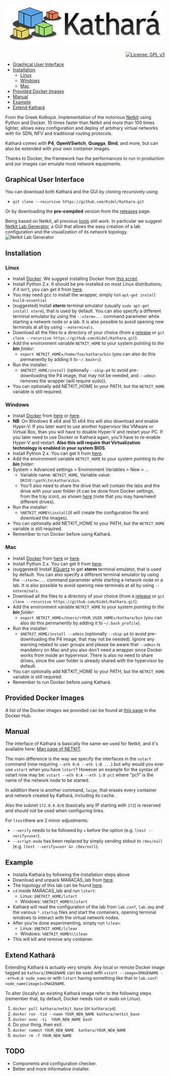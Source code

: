 # [![Kathará](images/logo_kathara_small.png)](http://www.kathara.org)
<p align="right">
    <a href="https://www.gnu.org/licenses/gpl-3.0"><img src="https://img.shields.io/badge/License-GPL%20v3-blue.svg" alt="License: GPL v3" target="_blank" /></a>
</p>
<ul>
    <li><a href="#graphical-user-interface">Graphical User Interface</a></li>
    <li><a href="#installation">Installation</a>
        <ul>
            <li><a href="#linux">Linux</a></li>
            <li><a href="#windows">Windows</a></li>
            <li><a href="#mac">Mac</a></li>
        </ul>
    </li>
    <li><a href="#provided-docker-images">Provided Docker Images</a></li>
    <li><a href="#manual">Manual</a></li>
    <li><a href="#example">Example</a></li>
    <li><a href="#extend-kathará">Extend Kathará</a></li>
</ul>

From the Greek Καθαρά. 
Implementation of the notorious [Netkit](https://github.com/maxonthegit/netkit-core) using Python and Docker. 10 times faster than Netkit and more than 100 times lighter, allows easy configuration and deploy of arbitrary virtual networks with for SDN, NFV and traditional routing protocols. 

Kathará comes with **P4**, **OpenVSwitch**, **Quagga**, **Bind**, and more, but can also be extended with your own container images. 

Thanks to Docker, the framework has the performances to run in production and our images can emulate most network equipments.

## Graphical User Interface
You can download both Kathará and the GUI by cloning recursively using 
* `git clone --recursive https://github.com/Kidel/Kathara.git`

Or by downloading the **pre-compiled** version from the [releases](https://github.com/Kidel/Kathara/releases) page.

Being based on Netkit, all previous [tools](http://wiki.netkit.org/index.php/Download_Contributions) still work. 
In particular we suggest [Netkit Lab Generator](https://github.com/Kidel/Netkit-Lab-Generator), a GUI that allows the easy creation of a lab configuration and the visualization of its network topology.
![Netkit Lab Generator](https://raw.githubusercontent.com/Kidel/Netkit-Lab-Generator/master/images/screencapture-201801143.png)

## Installation

### Linux
* Install [Docker](https://www.docker.com/). We suggest installing Docker from [this script](https://get.docker.com).
* Install Python 2.x. It should be pre-installed on most Linux distributions; if it isn't, you can get it from [here](https://www.python.org/downloads).
* You may need gcc to install the wrapper, simply run `apt-get install build-essential`
* (suggested) Install **xterm** terminal emulator (usually `sudo apt-get install xterm`), that is used by default. You can also specify a different terminal emulator by using the `--xterm=...` command parameter while starting a network node or a lab. It is also possible to avoid opening new terminals at all by using `--noterminals`.
* Download all the files to a directory of your choice (from a [release](https://github.com/Kidel/Kathara/releases) or `git clone --recursive https://github.com/Kidel/Kathara.git`). 
* Add the environment variable `NETKIT_HOME` to your system _pointing to the **bin** folder_:
  * `export NETKIT_HOME=/home/foo/kathara/bin` (you can also do this permanently by adding it to `~/.bashrc`).
* Run the installer:
  * `$NETKIT_HOME/install` (optionally `--skip-p4` to avoid pre-downloading the P4 image, that may not be needed, and `--admin` removes the wrapper (will require sudo)). 
* You can optionally add NETKIT_HOME to your PATH, but the `NETKIT_HOME` variable is still required. 

### Windows
* Install [Docker](https://www.docker.com/) from [here](https://www.docker.com/community-edition#/download) or [here](https://download.docker.com).
 * **NB**: On Windows 8 x64 and 10 x64 this will also download and enable Hyper-V. If you later want to use another hypervisor like VMware or Virtual Box, than you will have to disable Hyper-V and restart your PC. If you later need to use Docker or Kathará again, you'll have to re-enable Hyper-V and restart. **Also this will require that Virtualization technology is enabled in your system BIOS**.
* Install Python 2.x. You can get it from [here](https://www.python.org/downloads).
* Add the environment variable `NETKIT_HOME` to your system _pointing to the **bin** folder_:
 * System > Advanced settings > Environment Variables > New > ...
    * Variable name: `NETKIT_HOME`, Variable value: `DRIVE:\path\to\kathara\bin`.
    * You'll also need to share the drive that will contain the labs and the drive with your user folder (it can be done from Docker settings, from the tray icon), as shown [here](images/winshare.png) (note that you may have/need different drives).
* Run the installer:
  * `%NETKIT_HOME%\install`(it will create the configuration file and download the images).
* You can optionally add NETKIT_HOME to your PATH, but the `NETKIT_HOME` variable is still required.
* Remember to run Docker before using Kathará.

### Mac
* Install [Docker](https://www.docker.com/) from [here](https://www.docker.com/community-edition#/download) or [here](https://download.docker.com).
* Install Python 2.x. You can get it from [here](https://www.python.org/downloads).
* (suggested) Install [XQuartz](https://www.xquartz.org/) to get **xterm** terminal emulator, that is used by default. You can also specify a different terminal emulator by using the `--xterm=...` command parameter while starting a network node or a lab. It is also possible to avoid opening new terminals at all by using `--noterminals`.
* Download all the files to a directory of your choice (from a [release](https://github.com/Kidel/Kathara/releases) or `git clone --recursive https://github.com/Kidel/Kathara.git`). 
* Add the environment variable `NETKIT_HOME` to your system _pointing to the **bin** folder_:
  * `export NETKIT_HOME=/Users/<YOUR_USER_HOME>/kathara/bin` (you can also do this permanently by adding it to `~/.bash_profile`).
* Run the installer:
  * `$NETKIT_HOME/install --admin` (optionally `--skip-p4` to avoid pre-downloading the P4 image, that may not be needed). Ignore any warning related to user groups and please be aware that `--admin` is mandatory on Mac and you also don't need a wrapper since Docker works from inside an hypervisor. There is also no need to share drives, since the user folder is already shared with the hypervisor by default. 
* You can optionally add NETKIT_HOME to your PATH, but the `NETKIT_HOME` variable is still required.
* Remember to run Docker before using Kathará.

## Provided Docker Images
A list of the Docker images we provided can be found at [this page](https://hub.docker.com/u/kathara/) in the Docker Hub.

## Manual
The interface of Kathará is basically the same we used for Netkit, and it's available here: [Man page of NETKIT](http://wiki.netkit.org/man/man7/netkit.7.html).

The main difference is the way we specify the interfaces in the `vstart` command (now requiring `--eth 0:A --eth 1:B ...`) but why would you ever use `vstart` when you have `lstart`? However an example for the syntax of vstart now may be: `vstart --eth 0:A --eth 1:B pc1` where "pc1" is the name of the network node to be started. 

In addition there is another command, `lwipe`, that erases every container and network created by Kathará, including its cache. 

Also the subnet `172.0.0.0/8` (basically any IP starting with `172`) is reserved and should not be used when configuring links. 

For `ltest`there are 2 minor adjustments:
* `--verify` needs to be followed by `=` before the option (e.g. `ltest --verify=user`).
* `--script-mode` has been replaced by simply sending stdout to `/dev/null` (e.g. `ltest --verify=user &> /dev/null`).

## Example
* Installa Kathará by following the installation steps above
* Download and unpack MARACAS_lab from [here](http://wiki.netkit.org/netkit-labs/netkit-labs_exams/icn-20151120/icn-20151120.tar.gz).
* The topology of this lab can be found [here](http://wiki.netkit.org/netkit-labs/netkit-labs_exams/icn-20151120/icn-20151120.pdf).
* `cd` inside MARACAS_lab and run `lstart`:
  * Linux: `$NETKIT_HOME/lstart`
  * Windows: `%NETKIT_HOME%\lstart`
* Kathará will read the configuration of the lab from `lab.conf`, `lab.dep` and the various `*.startup` files and start the containers, opening terminal windows to interact with the virtual network nodes.
* After you're done experimenting, simply run `lclean`:
  * Linux: `$NETKIT_HOME/lclean`
  * Windows: `%NETKIT_HOME%\lclean`
* This will kill and remove any container. 

## Extend Kathará
Extending Kathará is actually very simple. Any local or remote Docker image tagged as `kathara/IMAGENAME` can be used with `vstart --image=IMAGENAME --eth=0:A node_name` or with `lstart` having something like that in `lab.conf`: `node_name[image]=IMAGENAME`.

To alter (locally) an existing Kathará image refer to the following steps (remember that, by default, Docker needs root or sudo on Linux).
1. `docker pull kathara/netkit_base` (or `kathara/p4`)
2. `docker run -tid --name YOUR_NEW_NAME kathara/netkit_base`
3. `docker exec -ti  YOUR_NEW_NAME bash`
4. Do your thing, then exit.
5. `docker commit YOUR_NEW_NAME  kathara/YOUR_NEW_NAME`
6. `docker rm -f YOUR_NEW_NAME`

## TODO
* Components and configuration checker.
* Better and more informative installer.
